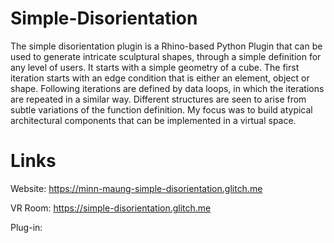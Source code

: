 # Simple-Disorientation
The simple disorientation plugin is a Rhino-based Python Plugin that can be used to generate intricate sculptural shapes, through a simple definition for any level of users. It starts with a simple geometry of a cube. The first iteration starts with an edge condition that is either an element, object or shape. Following iterations are defined by data loops, in which the iterations are repeated in a similar way. Different structures are seen to arise from subtle variations of the function definition. My focus was to build atypical architectural components that can be implemented in a virtual space.
# Links
Website: https://minn-maung-simple-disorientation.glitch.me

VR Room: https://simple-disorientation.glitch.me

Plug-in: 
